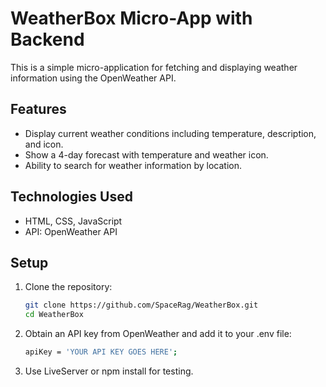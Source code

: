 # WeatherBox Micro-App with Backend



This is a simple micro-application for fetching and displaying weather information using the OpenWeather API.

## Features

- Display current weather conditions including temperature, description, and icon.
- Show a 4-day forecast with temperature and weather icon.
- Ability to search for weather information by location.


## Technologies Used

- HTML, CSS, JavaScript
- API: OpenWeather API

## Setup

1. Clone the repository:
   ```bash
   git clone https://github.com/SpaceRag/WeatherBox.git
   cd WeatherBox
   ```

2. Obtain an API key from OpenWeather and add it to your .env file:
   ```bash
   apiKey = 'YOUR API KEY GOES HERE';

3. Use LiveServer or npm install for testing. 
